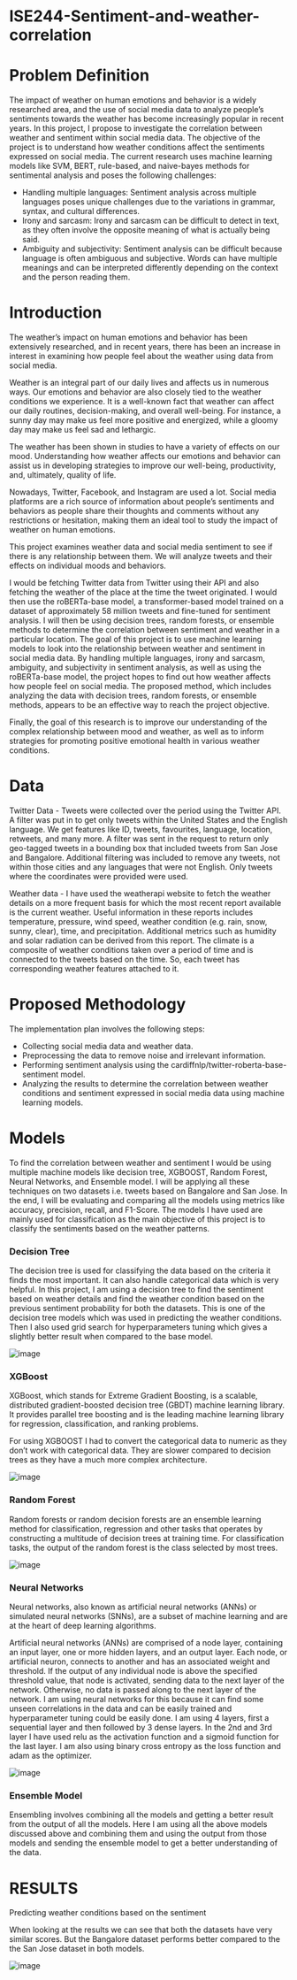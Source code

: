 # ISE244-Sentiment-and-weather-correlation

# Problem Definition
The impact of weather on human emotions and behavior is a widely researched area, and the use of social media data to analyze people’s sentiments towards the weather has become increasingly popular in recent years. In this project, I propose to investigate the correlation between weather and sentiment within social media data. The objective of the project is to understand how weather conditions affect the sentiments expressed on social media. The current research uses machine learning models like SVM, BERT, rule-based, and naive-bayes methods for sentimental analysis and poses the following challenges: 

- Handling multiple languages: Sentiment analysis across multiple languages poses unique challenges due to the variations in grammar, syntax, and cultural differences. 
- Irony and sarcasm: Irony and sarcasm can be difficult to detect in text, as they often involve the opposite meaning of what is actually being said.
- Ambiguity and subjectivity: Sentiment analysis can be difficult because language is often ambiguous and subjective. Words can have multiple meanings and can be interpreted differently depending on the context and the person reading them.

# Introduction
The weather’s impact on human emotions and behavior has been extensively researched, and in recent years, there has been an increase in interest in examining how people feel about the weather using data from social media.

Weather is an integral part of our daily lives and affects us in numerous ways. Our emotions and behavior are also closely tied to the weather conditions we experience. It is a well-known fact that weather can affect our daily routines, decision-making, and overall well-being. For instance, a sunny day may make us feel more positive and energized, while a gloomy day may make us feel sad and lethargic.

The weather has been shown in studies to have a variety of effects on our mood. Understanding how weather affects our emotions and behavior can assist us in developing strategies to improve our well-being, productivity, and, ultimately, quality of life.

Nowadays, Twitter, Facebook, and Instagram are used a lot. Social media platforms are a rich source of information about people’s sentiments and behaviors as people share their thoughts and comments without any restrictions or hesitation, making them an ideal tool to study the impact of weather on human emotions.

This project examines weather data and social media sentiment to see if there is any relationship between them. We will analyze tweets and their effects on individual moods and behaviors.

I would be fetching Twitter data from Twitter using their API and also fetching the weather of the place at the time the tweet originated. I would then use the roBERTa-base model, a transformer-based model trained on a dataset of approximately 58 million tweets and fine-tuned for sentiment analysis. I will then be using decision trees, random forests, or ensemble methods to determine the correlation between sentiment and weather in a particular location. The goal of this project is to use machine learning models to look into the relationship between weather and sentiment in social media data. By handling multiple languages, irony and sarcasm, ambiguity, and subjectivity in sentiment analysis, as well as using the roBERTa-base model, the project hopes to find out how weather affects how people feel on social media. The proposed method, which includes analyzing the data with decision trees, random forests, or ensemble methods, appears to be an effective way to reach the project objective.

Finally, the goal of this research is to improve our understanding of the complex relationship between mood and weather, as well as to inform strategies for promoting positive emotional health in various weather conditions.

# Data

Twitter Data - Tweets were collected over the period using the Twitter API. A filter was put in to get only tweets within the United States and the English language. We get features like ID, tweets, favourites, language, location, retweets, and many more. A filter was sent in the request to return only geo-tagged tweets in a bounding box that included tweets from San Jose and Bangalore. Additional filtering was included to remove any tweets, not within those cities and any languages that were not English. Only tweets where the coordinates were provided were used. 

Weather data - I have used the weatherapi website to fetch the weather details on a more frequent basis for which the most recent report available is the current weather. Useful information in these reports includes temperature, pressure, wind speed, weather condition (e.g. rain, snow, sunny, clear), time, and precipitation. Additional metrics such as humidity and solar radiation can be derived from this report. The climate is a composite of weather conditions taken over a period of time and is connected to the tweets based on the time. So, each tweet has corresponding weather features attached to it.

# Proposed Methodology
The implementation plan involves the following steps:

- Collecting social media data and weather data.
- Preprocessing the data to remove noise and irrelevant information.
- Performing sentiment analysis using the cardiffnlp/twitter-roberta-base-sentiment model.
- Analyzing the results to determine the correlation between weather conditions and sentiment expressed in social media data using machine learning models.

# Models

To find the correlation between weather and sentiment I would be using multiple machine models like decision tree, XGBOOST, Random Forest, Neural Networks, and Ensemble model. I will be applying all these techniques on two datasets i.e. tweets based on Bangalore and San Jose. In the end, I will be evaluating and comparing all the models using metrics like accuracy, precision, recall, and F1-Score. 
The models I have used are mainly used for classification as the main objective of this project is to classify the sentiments based on the weather patterns. 

### Decision Tree

The decision tree is used for classifying the data based on the criteria it finds the most important. It can also handle categorical data which is very helpful.
In this project, I am using a decision tree to find the sentiment based on weather details and find the weather condition based on the previous sentiment probability for both the datasets. 
This is one of the decision tree models which was used in predicting the weather conditions.
Then I also used grid search for hyperparameters tuning which gives a slightly better result when compared to the base model.

![image](https://github.com/ketanmalempati/ISE244-Sentiment-and-weather-correlation/assets/57043103/19f3b95d-745b-45ba-bcf9-d6b2dfcc9830)

### XGBoost

XGBoost, which stands for Extreme Gradient Boosting, is a scalable, distributed gradient-boosted decision tree (GBDT) machine learning library. It provides parallel tree boosting and is the leading machine learning library for regression, classification, and ranking problems. 

For using XGBOOST I had to convert the categorical data to numeric as they don’t work with categorical data. They are slower compared to decision trees as they have a much more complex architecture.

![image](https://github.com/ketanmalempati/ISE244-Sentiment-and-weather-correlation/assets/57043103/0403b30b-367b-48a3-a271-1bb54810e42f)

### Random Forest

Random forests or random decision forests are an ensemble learning method for classification, regression and other tasks that operates by constructing a multitude of decision trees at training time. For classification tasks, the output of the random forest is the class selected by most trees. 

![image](https://github.com/ketanmalempati/ISE244-Sentiment-and-weather-correlation/assets/57043103/6ddf84df-5d27-4e09-8bfa-f9fff575eb79)

### Neural Networks

Neural networks, also known as artificial neural networks (ANNs) or simulated neural networks (SNNs), are a subset of machine learning and are at the heart of deep learning algorithms. 

Artificial neural networks (ANNs) are comprised of a node layer, containing an input layer, one or more hidden layers, and an output layer. Each node, or artificial neuron, connects to another and has an associated weight and threshold. If the output of any individual node is above the specified threshold value, that node is activated, sending data to the next layer of the network. Otherwise, no data is passed along to the next layer of the network. 
I am using neural networks for this because it can find some unseen correlations in the data and can be easily trained and hyperparameter tuning could be easily done. I am using 4 layers, first a sequential layer and then followed by 3 dense layers. In the 2nd and 3rd layer I have used relu as the activation function and a sigmoid function for the last layer. I am also using binary cross entropy as the loss function and adam as the optimizer.

![image](https://github.com/ketanmalempati/ISE244-Sentiment-and-weather-correlation/assets/57043103/ac4f28aa-66b3-46af-854e-3b1e8a3bd1ba)

### Ensemble Model

Ensembling involves combining all the models and getting a better result from the output of all the models. Here I am using all the above models discussed above and combining them and using the output from those models and sending the ensemble model to get a better understanding of the data.


# RESULTS

Predicting weather conditions based on the sentiment

When looking at the results we can see that both the datasets have very similar scores. But the Bangalore dataset performs better compared to the the San Jose dataset in both models.

![image](https://github.com/ketanmalempati/ISE244-Sentiment-and-weather-correlation/assets/57043103/9006b5a8-2d40-460f-b9c4-273d54c62472)
